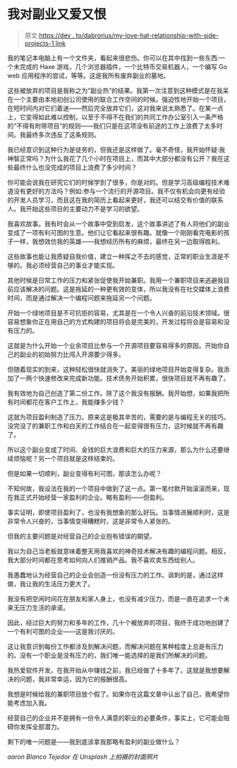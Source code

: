 # 我对副业又爱又恨

> 原文:[https://dev . to/dabrorius/my-love-hat-relationship-with-side-projects-1 link](https://dev.to/dabrorius/my-love-hate-relationship-with-side-projects-1lnk)

我的笔记本电脑上有一个文件夹，看起来很悲伤。你可以在其中找到一些东西:一个未完成的 Haxe 游戏，几个浏览器插件，一个比特币交易机器人，一个编写 Go web 应用程序的尝试，等等。这是我所有废弃副业的墓地。

这些被放弃的项目是我称之为“副业热”的结果。我第一次注意到这种模式是在我呆在一个主要由本地初创公司使用的联合工作空间的时候。强迫性地开始一个项目，在短时间内对它们着迷——然后完全放弃它们，这对我来说太熟悉了。在某一点上，它变得如此难以控制，以至于不得不在我们的共同工作办公室引入一条严格的“不得有附带项目”的规则——我们只是在这项没有前途的工作上浪费了太多时间。我最终多次违反了这条规则。

我已经意识到这种行为是徒劳的，但我还是这样做了。毫不奇怪，我开始怀疑:我神智正常吗？为什么我花了几个小时在项目上，而其中大部分都没有公开？我在这些最终什么也没完成的项目上浪费了多少时间？

你可能会说我在研究它们的时候学到了很多，你是对的。但是学习高级编程技术难道没有更好的方法吗？例如:参与一个流行的开源项目。我不仅有机会向更有经验的开发人员学习，而且这在我的简历上看起来更好，我还可以结交有价值的联系人。我开始这些项目的主要动力不是学习的欲望。

我喜欢故事。我有时会从一个故事中受到启发，这个故事讲述了有人将他们的副业变成了一项有利可图的生意。他们让它看起来很有趣。就像一个刚刚看完电影的孩子一样，我想效仿我的英雄——我想经历所有的麻烦，最终在另一边取得胜利。

这些故事也能让我质疑自我价值，建立一种挥之不去的感觉，正常的职业生涯是不够的。我必须经营自己的事业才能实现。

其他时候是日常工作的压力和紧张促使我开始兼职。我用一个兼职项目来逃避我目前应该解决的问题。这是拖延的一种更有效的变体，所以我没有在社交媒体上浪费时间，而是通过解决一个编程问题来拖延另一个问题。

开始一个绿地项目是不可抗拒的容易，尤其是在一个令人兴奋的前沿技术领域。很容易想象你正在用自己的方式构建的项目将会是完美的，开发过程将会是容易和没有压力的。

这就是为什么开始一个业余项目比参与一个开源项目要容易得多的原因。开始你自己的副业的初始努力比闯入开源要少得多。

但随着现实的到来，这种轻松很快就消失了。美丽的绿地项目开始变得复杂。我添加了一两个快速修改来完成新功能。技术债务开始积累，很快项目就不再有趣了。

我有效地为自己创造了第二份工作。除了这个我没有报酬。我开始想，如果我把所有时间都花在客户工作上，我能赚多少钱？

这就为项目盈利制造了压力。原来这是极其辛苦的，需要的是与编程无关的技巧。没完没了的兼职工作和白天的工作结合在一起变得很有压力，这时候就不再有趣了。

所以这个副业变成了时间、金钱的巨大浪费和巨大的压力来源，那么为什么还要继续烦恼呢？另一个项目就是这样结束的。

但是如果一切顺利，副业变得有利可图，那该怎么办呢？

不知何故，我设法在我的一个项目中做到了这一点。第一笔付款开始滚滚而来，现在我正式开始经营一家盈利的企业。略有盈利——但盈利。

事实证明，即使项目盈利了，也没有我想象的那么好玩。当事情进展顺利时，这是非常令人兴奋的，当事情变得糟糕时，这是非常令人紧张的。

但我的主要问题是对经营自己的企业抱有错误的期望。

我以为自己当老板就意味着整天用我喜欢的神奇技术解决有趣的编程问题。相反，我大部分时间都在思考如何向人们推销产品。我不喜欢卖东西给别人。

我愚蠢地认为经营自己的企业会创造一份没有压力的工作。讽刺的是，通过这样做，我让我的生活压力更大了。

我没有把空闲时间花在朋友和家人身上，也没有减少压力，而是一直在追求一个未来无压力生活的承诺。

因此，经过巨大的努力和多年的工作，几十个被放弃的项目，我终于成功地创建了一个有利可图的企业——这是我讨厌的。

这让我意识到每份工作都涉及到解决问题，而解决问题在某种程度上总是有压力的。没有一个职业是没有压力的，我们唯一能选择的是我们所解决的问题。

我热爱软件开发。在我开始从中赚钱之前，我已经做了十多年了。这就是我想要解决的问题，我非常幸运，因为它的报酬很高。

我想是时候给我的兼职项目放个假了。如果你在这篇文章中认出了自己，我希望你能考虑加入我。

经营自己的企业并不是拥有一份令人满意的职业的必要条件，事实上，它可能会阻碍你发挥全部潜力。

剩下的唯一问题是——我到底该拿我那略有盈利的副业做什么？

*aaron Blanco Tejedor 在 Unsplash 上拍摄的封面照片*
